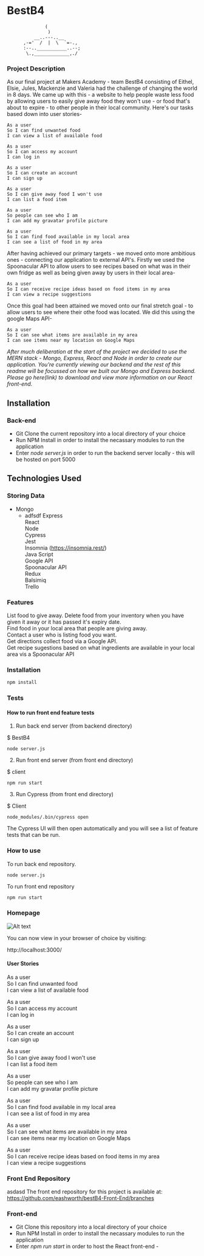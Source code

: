 # BestB4

                  (
                   )
              __..---..__
          ,-='  /  |  \  `=-.,
          :--..___________..--;
           \.,_____________,./



### Project Description

As our final project at Makers Academy - team BestB4 consisting of Eithel, Elsie, Jules, Mackenzie and Valeria had the challenge of changing the world in 8 days.  We came up with this - a website to help people waste less food by allowing users to easily give away food they won't use - or food that's about to expire - to other people in their local community. Here's our tasks based down into user stories-

```
As a user
So I can find unwanted food
I can view a list of available food

As a user
So I can access my account
I can log in

As a user
So I can create an account
I can sign up

As a user
So I can give away food I won't use
I can list a food item

As a user
So people can see who I am
I can add my gravatar profile picture

As a user
So I can find food available in my local area
I can see a list of food in my area
```

After having achieved our primary targets - we moved onto more ambitious ones - connecting our application to external API's. Firstly we used the Spoonacular API to allow users to see recipes based on what was in their own fridge as well as being given away by users in their local area-

```
As a user
So I can receive recipe ideas based on food items in my area
I can view a recipe suggestions
```

Once this goal had been attained we moved onto our final stretch goal - to allow users to see where their othe food was located. We did this using the google Maps API-

```
As a user
So I can see what items are available in my area
I can see items near my location on Google Maps
```

*After much deliberation at the start of the project we decided to use the MERN stack - Mongo, Express, React and Node in order to create our application. You're currently viewing our backend and the rest of this readme will be focussed on how we built our Mongo and Express backend. Please go here(link) to download and view more information on our React front-end.*
## Installation

### Back-end
* Git Clone the current repository into a local directory of your choice
* Run NPM Install in order to install the necassary modules to run the application
* Enter *node server.js* in order to run the backend server locally - this will be hosted on port 5000

## Technologies Used

### Storing Data
* Mongo
  * adfsdf
Express <br>
React <br>
Node <br>
Cypress <br>
Jest <br>
Insomnia (https://insomnia.rest/) <br>
Java Script <br>
Google API <br>
Spoonacular API <br>
Redux <br>
Balsimiq <br>
Trello <br>


### Features

List food to give away.
Delete food from your inventory when you have given it away or it has passed it's expiry date. <br>
Find food in your local area that people are giving away. <br>
Contact a user who is listing food you want. <br>
Get directions collect food via a Google API. <br>
Get recipe sugestions based on what ingredients are available in your local area vis a Spoonacular API <br>


### Installation

```bash
npm install
```

### Tests

#### How to run front end feature tests

1. Run back end server (from backend directory) <br>

$ BestB4 <br>

```
node server.js

```
2. Run front end server (from front end directory) <br>

$ client <br>

```
npm run start

```

3. Run Cypress (from front end directory)

$ Client

```
node_modules/.bin/cypress open
```

The Cypress UI will then open automatically and you will see a list of feature tests that can be run.

### How to use

To run back end repository.
```bash
node server.js
```

To run front end repository
```
npm run start
```

### Homepage

![Alt text](/Images/Homepage.png?raw=true "Home Page")


You can now view in your browser of choice by visiting:

http://localhost:3000/

#### User Stories

As a user <br>
So I can find unwanted food <br>
I can view a list of available food <br>

As a user <br>
So I can access my account <br>
I can log in <br>

As a user <br>
So I can create an account <br>
I can sign up <br>

As a user <br>
So I can give away food I won't use <br>
I can list a food item <br>

As a user <br>
So people can see who I am <br>
I can add my gravatar profile picture <br>

As a user <br>
So I can find food available in my local area <br>
I can see a list of food in my area <br>

As a user <br>
So I can see what items are available in my area <br>
I can see items near my location on Google Maps <br>

As a user <br>
So I can receive recipe ideas based on food items in my area <br>
I can view a recipe suggestions <br>


### Front End Repository
asdasd
The front end repository for this project is available at: <br>
https://github.com/eashworth/bestB4-Front-End/branches <br>


### Front-end
* Git Clone this repository into a local directory of your choice
* Run NPM Install in order to install the necassary modules to run the application
* Enter *npm run start* in order to host the React front-end - 
